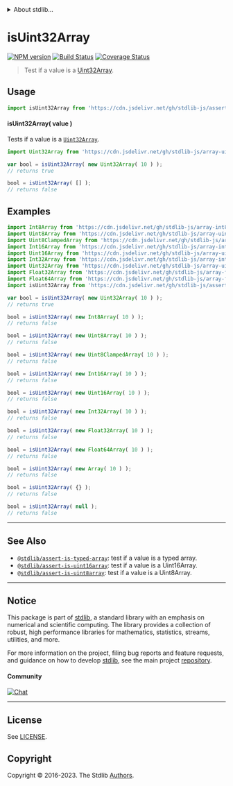 <!--

@license Apache-2.0

Copyright (c) 2018 The Stdlib Authors.

Licensed under the Apache License, Version 2.0 (the "License");
you may not use this file except in compliance with the License.
You may obtain a copy of the License at

   http://www.apache.org/licenses/LICENSE-2.0

Unless required by applicable law or agreed to in writing, software
distributed under the License is distributed on an "AS IS" BASIS,
WITHOUT WARRANTIES OR CONDITIONS OF ANY KIND, either express or implied.
See the License for the specific language governing permissions and
limitations under the License.

-->


<details>
  <summary>
    About stdlib...
  </summary>
  <p>We believe in a future in which the web is a preferred environment for numerical computation. To help realize this future, we've built stdlib. stdlib is a standard library, with an emphasis on numerical and scientific computation, written in JavaScript (and C) for execution in browsers and in Node.js.</p>
  <p>The library is fully decomposable, being architected in such a way that you can swap out and mix and match APIs and functionality to cater to your exact preferences and use cases.</p>
  <p>When you use stdlib, you can be absolutely certain that you are using the most thorough, rigorous, well-written, studied, documented, tested, measured, and high-quality code out there.</p>
  <p>To join us in bringing numerical computing to the web, get started by checking us out on <a href="https://github.com/stdlib-js/stdlib">GitHub</a>, and please consider <a href="https://opencollective.com/stdlib">financially supporting stdlib</a>. We greatly appreciate your continued support!</p>
</details>

# isUint32Array

[![NPM version][npm-image]][npm-url] [![Build Status][test-image]][test-url] [![Coverage Status][coverage-image]][coverage-url] <!-- [![dependencies][dependencies-image]][dependencies-url] -->

> Test if a value is a [Uint32Array][mdn-uint32array].



<section class="usage">

## Usage

```javascript
import isUint32Array from 'https://cdn.jsdelivr.net/gh/stdlib-js/assert-is-uint32array@deno/mod.js';
```

#### isUint32Array( value )

Tests if a value is a [`Uint32Array`][mdn-uint32array].

```javascript
import Uint32Array from 'https://cdn.jsdelivr.net/gh/stdlib-js/array-uint32@deno/mod.js';

var bool = isUint32Array( new Uint32Array( 10 ) );
// returns true

bool = isUint32Array( [] );
// returns false
```

</section>

<!-- /.usage -->

<section class="examples">

## Examples

<!-- eslint no-undef: "error" -->

```javascript
import Int8Array from 'https://cdn.jsdelivr.net/gh/stdlib-js/array-int8@deno/mod.js';
import Uint8Array from 'https://cdn.jsdelivr.net/gh/stdlib-js/array-uint8@deno/mod.js';
import Uint8ClampedArray from 'https://cdn.jsdelivr.net/gh/stdlib-js/array-uint8c@deno/mod.js';
import Int16Array from 'https://cdn.jsdelivr.net/gh/stdlib-js/array-int16@deno/mod.js';
import Uint16Array from 'https://cdn.jsdelivr.net/gh/stdlib-js/array-uint16@deno/mod.js';
import Int32Array from 'https://cdn.jsdelivr.net/gh/stdlib-js/array-int32@deno/mod.js';
import Uint32Array from 'https://cdn.jsdelivr.net/gh/stdlib-js/array-uint32@deno/mod.js';
import Float32Array from 'https://cdn.jsdelivr.net/gh/stdlib-js/array-float32@deno/mod.js';
import Float64Array from 'https://cdn.jsdelivr.net/gh/stdlib-js/array-float64@deno/mod.js';
import isUint32Array from 'https://cdn.jsdelivr.net/gh/stdlib-js/assert-is-uint32array@deno/mod.js';

var bool = isUint32Array( new Uint32Array( 10 ) );
// returns true

bool = isUint32Array( new Int8Array( 10 ) );
// returns false

bool = isUint32Array( new Uint8Array( 10 ) );
// returns false

bool = isUint32Array( new Uint8ClampedArray( 10 ) );
// returns false

bool = isUint32Array( new Int16Array( 10 ) );
// returns false

bool = isUint32Array( new Uint16Array( 10 ) );
// returns false

bool = isUint32Array( new Int32Array( 10 ) );
// returns false

bool = isUint32Array( new Float32Array( 10 ) );
// returns false

bool = isUint32Array( new Float64Array( 10 ) );
// returns false

bool = isUint32Array( new Array( 10 ) );
// returns false

bool = isUint32Array( {} );
// returns false

bool = isUint32Array( null );
// returns false
```

</section>

<!-- /.examples -->

<!-- Section for related `stdlib` packages. Do not manually edit this section, as it is automatically populated. -->

<section class="related">

* * *

## See Also

-   <span class="package-name">[`@stdlib/assert-is-typed-array`][@stdlib/assert/is-typed-array]</span><span class="delimiter">: </span><span class="description">test if a value is a typed array.</span>
-   <span class="package-name">[`@stdlib/assert-is-uint16array`][@stdlib/assert/is-uint16array]</span><span class="delimiter">: </span><span class="description">test if a value is a Uint16Array.</span>
-   <span class="package-name">[`@stdlib/assert-is-uint8array`][@stdlib/assert/is-uint8array]</span><span class="delimiter">: </span><span class="description">test if a value is a Uint8Array.</span>

</section>

<!-- /.related -->

<!-- Section for all links. Make sure to keep an empty line after the `section` element and another before the `/section` close. -->


<section class="main-repo" >

* * *

## Notice

This package is part of [stdlib][stdlib], a standard library with an emphasis on numerical and scientific computing. The library provides a collection of robust, high performance libraries for mathematics, statistics, streams, utilities, and more.

For more information on the project, filing bug reports and feature requests, and guidance on how to develop [stdlib][stdlib], see the main project [repository][stdlib].

#### Community

[![Chat][chat-image]][chat-url]

---

## License

See [LICENSE][stdlib-license].


## Copyright

Copyright &copy; 2016-2023. The Stdlib [Authors][stdlib-authors].

</section>

<!-- /.stdlib -->

<!-- Section for all links. Make sure to keep an empty line after the `section` element and another before the `/section` close. -->

<section class="links">

[npm-image]: http://img.shields.io/npm/v/@stdlib/assert-is-uint32array.svg
[npm-url]: https://npmjs.org/package/@stdlib/assert-is-uint32array

[test-image]: https://github.com/stdlib-js/assert-is-uint32array/actions/workflows/test.yml/badge.svg?branch=main
[test-url]: https://github.com/stdlib-js/assert-is-uint32array/actions/workflows/test.yml?query=branch:main

[coverage-image]: https://img.shields.io/codecov/c/github/stdlib-js/assert-is-uint32array/main.svg
[coverage-url]: https://codecov.io/github/stdlib-js/assert-is-uint32array?branch=main

<!--

[dependencies-image]: https://img.shields.io/david/stdlib-js/assert-is-uint32array.svg
[dependencies-url]: https://david-dm.org/stdlib-js/assert-is-uint32array/main

-->

[chat-image]: https://img.shields.io/gitter/room/stdlib-js/stdlib.svg
[chat-url]: https://app.gitter.im/#/room/#stdlib-js_stdlib:gitter.im

[stdlib]: https://github.com/stdlib-js/stdlib

[stdlib-authors]: https://github.com/stdlib-js/stdlib/graphs/contributors

[umd]: https://github.com/umdjs/umd
[es-module]: https://developer.mozilla.org/en-US/docs/Web/JavaScript/Guide/Modules

[deno-url]: https://github.com/stdlib-js/assert-is-uint32array/tree/deno
[umd-url]: https://github.com/stdlib-js/assert-is-uint32array/tree/umd
[esm-url]: https://github.com/stdlib-js/assert-is-uint32array/tree/esm
[branches-url]: https://github.com/stdlib-js/assert-is-uint32array/blob/main/branches.md

[stdlib-license]: https://raw.githubusercontent.com/stdlib-js/assert-is-uint32array/main/LICENSE

[mdn-uint32array]: https://developer.mozilla.org/en-US/docs/Web/JavaScript/Reference/Global_Objects/Uint32Array

<!-- <related-links> -->

[@stdlib/assert/is-typed-array]: https://github.com/stdlib-js/assert-is-typed-array/tree/deno

[@stdlib/assert/is-uint16array]: https://github.com/stdlib-js/assert-is-uint16array/tree/deno

[@stdlib/assert/is-uint8array]: https://github.com/stdlib-js/assert-is-uint8array/tree/deno

<!-- </related-links> -->

</section>

<!-- /.links -->
